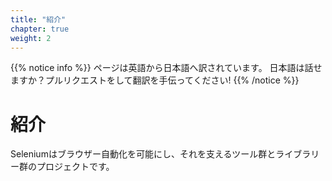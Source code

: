 ```yaml
---
title: "紹介"
chapter: true
weight: 2
---
```


{{% notice info %}}
<i class="fas fa-language"></i> ページは英語から日本語へ訳されています。
日本語は話せますか？プルリクエストをして翻訳を手伝ってください!
{{% /notice %}}

# 紹介

Seleniumはブラウザー自動化を可能にし、それを支えるツール群とライブラリー群のプロジェクトです。